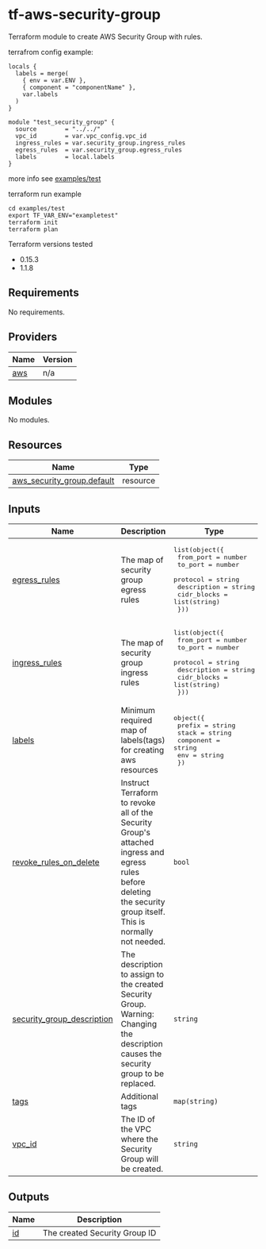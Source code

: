 # tf-aws-security-group

Terraform module to create AWS Security Group with rules.

terrafrom config example:

```
locals {
  labels = merge(
    { env = var.ENV },
    { component = "componentName" },
    var.labels
  )
}

module "test_security_group" {
  source        = "../../"
  vpc_id        = var.vpc_config.vpc_id
  ingress_rules = var.security_group.ingress_rules
  egress_rules  = var.security_group.egress_rules
  labels        = local.labels
}
```
more info see [examples/test](examples/test)


terraform run example

```
cd examples/test
export TF_VAR_ENV="exampletest"
terraform init
terraform plan
``` 

Terraform versions tested
- 0.15.3
- 1.1.8

<!-- BEGIN_TF_DOCS -->
## Requirements

No requirements.

## Providers

| Name | Version |
|------|---------|
| <a name="provider_aws"></a> [aws](#provider\_aws) | n/a |

## Modules

No modules.

## Resources

| Name | Type |
|------|------|
| [aws_security_group.default](https://registry.terraform.io/providers/hashicorp/aws/latest/docs/resources/security_group) | resource |

## Inputs

| Name | Description | Type | Default | Required |
|------|-------------|------|---------|:--------:|
| <a name="input_egress_rules"></a> [egress\_rules](#input\_egress\_rules) | The map of security group egress rules | <pre>list(object({<br>    from_port   = number<br>    to_port     = number<br>    protocol    = string<br>    description = string<br>    cidr_blocks = list(string)<br>  }))</pre> | `[]` | no |
| <a name="input_ingress_rules"></a> [ingress\_rules](#input\_ingress\_rules) | The map of security group ingress rules | <pre>list(object({<br>    from_port   = number<br>    to_port     = number<br>    protocol    = string<br>    description = string<br>    cidr_blocks = list(string)<br>  }))</pre> | `[]` | no |
| <a name="input_labels"></a> [labels](#input\_labels) | Minimum required map of labels(tags) for creating aws resources | <pre>object({<br>    prefix    = string<br>    stack     = string<br>    component = string<br>    env       = string<br>  })</pre> | n/a | yes |
| <a name="input_revoke_rules_on_delete"></a> [revoke\_rules\_on\_delete](#input\_revoke\_rules\_on\_delete) | Instruct Terraform to revoke all of the Security Group's attached ingress and egress rules before deleting<br>the security group itself. This is normally not needed. | `bool` | `false` | no |
| <a name="input_security_group_description"></a> [security\_group\_description](#input\_security\_group\_description) | The description to assign to the created Security Group.<br>Warning: Changing the description causes the security group to be replaced. | `string` | `"Managed by Terraform"` | no |
| <a name="input_tags"></a> [tags](#input\_tags) | Additional tags | `map(string)` | `{}` | no |
| <a name="input_vpc_id"></a> [vpc\_id](#input\_vpc\_id) | The ID of the VPC where the Security Group will be created. | `string` | n/a | yes |

## Outputs

| Name | Description |
|------|-------------|
| <a name="output_id"></a> [id](#output\_id) | The created Security Group ID |
<!-- END_TF_DOCS -->